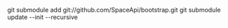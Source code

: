 
git submodule add git://github.com/SpaceApi/bootstrap.git
git submodule update --init --recursive

